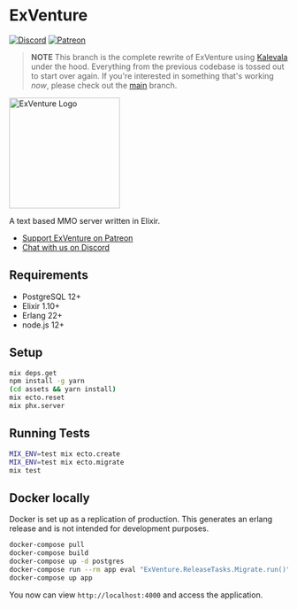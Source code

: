 # ExVenture

[![Discord](https://img.shields.io/badge/chat-discord-7289da.svg)][discord]
[![Patreon](https://img.shields.io/badge/support-patreon-F96854.svg)](https://www.patreon.com/ericoestrich)

> **NOTE** This branch is the complete rewrite of ExVenture using [Kalevala](https://github.com/oestrich/kalevala) under the hood. Everything from the previous codebase is tossed out to start over again. If you're interested in something that's working _now_, please check out the [main](https://github.com/oestrich/ex_venture/tree/main) branch.

<img src="https://raw.githubusercontent.com/oestrich/ex_venture/main/docs/images/exventure.png" alt="ExVenture Logo" width="200" />

A text based MMO server written in Elixir.

- [Support ExVenture on Patreon](https://www.patreon.com/ericoestrich)
- [Chat with us on Discord][discord]

## Requirements

- PostgreSQL 12+
- Elixir 1.10+
- Erlang 22+
- node.js 12+

## Setup

```bash
mix deps.get
npm install -g yarn
(cd assets && yarn install)
mix ecto.reset
mix phx.server
```

## Running Tests

```bash
MIX_ENV=test mix ecto.create
MIX_ENV=test mix ecto.migrate
mix test
```

## Docker locally

Docker is set up as a replication of production. This generates an erlang release and is not intended for development purposes.

```bash
docker-compose pull
docker-compose build
docker-compose up -d postgres
docker-compose run --rm app eval "ExVenture.ReleaseTasks.Migrate.run()"
docker-compose up app
```

You now can view `http://localhost:4000` and access the application.

[discord]: https://discord.gg/GPEa6dB
